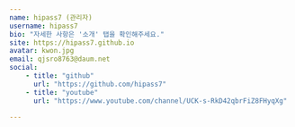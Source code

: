 ```yaml
---
name: hipass7 (관리자)
username: hipass7
bio: "자세한 사항은 '소개' 탭을 확인해주세요."
site: https://hipass7.github.io
avatar: kwon.jpg
email: qjsro8763@daum.net
social:
    - title: "github"
      url: "https://github.com/hipass7"
    - title: "youtube"
      url: "https://www.youtube.com/channel/UCK-s-RkD42qbrFiZ8FHyqXg"

---
```

